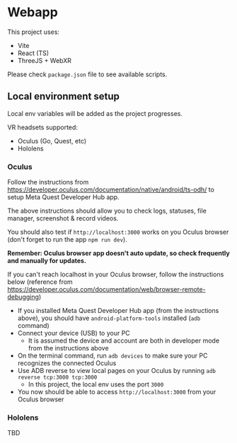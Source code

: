 # Webapp

This project uses:

- Vite
- React (TS)
- ThreeJS + WebXR

Please check `package.json` file to see available scripts.

## Local environment setup

Local env variables will be added as the project progresses.

VR headsets supported:

- Oculus (Go, Quest, etc)
- Hololens

### Oculus

Follow the instructions from https://developer.oculus.com/documentation/native/android/ts-odh/ to setup Meta Quest Developer Hub app.

The above instructions should allow you to check logs, statuses, file manager, screenshot & record videos.

You should also test if `http://localhost:3000` works on you Oculus browser (don't forget to run the app `npm run dev`).

**Remember: Oculus browser app doesn't auto update, so check frequently and manually for updates.**

If you can't reach localhost in your Oculus browser, follow the instructions below (reference from https://developer.oculus.com/documentation/web/browser-remote-debugging)

- If you installed Meta Quest Developer Hub app (from the instructions above), you should have `android-platform-tools` installed (`adb` command)
- Connect your device (USB) to your PC
  - It is assumed the device and account are both in developer mode from the instructions above
- On the terminal command, run `adb devices` to make sure your PC recognizes the connected Oculus
- Use ADB reverse to view local pages on your Oculus by running `adb reverse tcp:3000 tcp:3000`
  - In this project, the local env uses the port `3000`
- You now should be able to access `http://localhost:3000` from your Oculus browser

### Hololens

TBD
